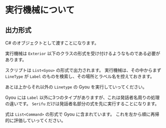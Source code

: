 実行機械について
================

## 出力形式
C# のオブジェクトとして渡すことになります。

実行機械は `Exterior` 以下のクラスの形式を受け付けるようなものである必要があります。

スクリプトは `List<Gyou>` の形式で出力されます。
実行機械は、その中からまず `LineType` が `Label` のものを検索し、その場所とラベル名を控えておきます。

あとは上からそれ以外の `Linetype` の Gyou を実行していってください。

Gyou には `Label` 以外に3つのタイプがありますが、これは発話者名周りの処理の違いです。
`Serifu` だけは発話者名部分の式を先に実行することになります。

式は `List<Command>` の形式で Gyou に含まれています。
これを左から順に再帰的に評価していってください。


